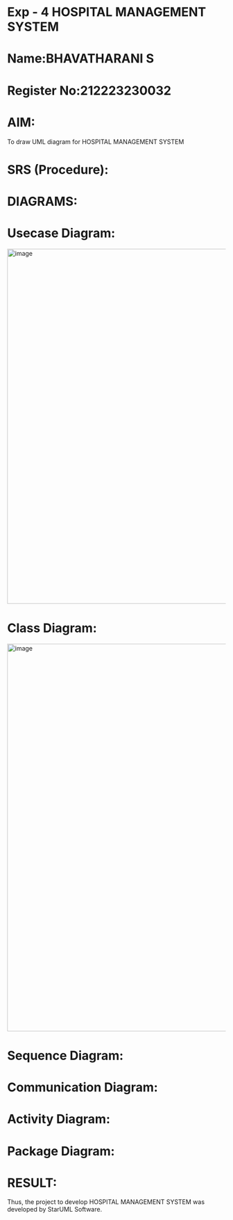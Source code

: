 # Exp - 4 HOSPITAL MANAGEMENT SYSTEM
# Name:BHAVATHARANI S
# Register No:212223230032
# AIM:
To draw UML diagram for HOSPITAL MANAGEMENT SYSTEM
# SRS (Procedure):

# DIAGRAMS:
# Usecase Diagram:
<img width="1007" height="817" alt="image" src="https://github.com/user-attachments/assets/fa7b760c-78c1-447f-913d-fba1be9c38d9" />

# Class Diagram:
<img width="1195" height="892" alt="image" src="https://github.com/user-attachments/assets/23e2bf1f-1362-41b1-821b-bdb8e1152e30" />

# Sequence Diagram:

# Communication Diagram:

# Activity Diagram:

# Package Diagram:


# RESULT:
Thus, the project to develop HOSPITAL MANAGEMENT SYSTEM was developed by StarUML Software.
